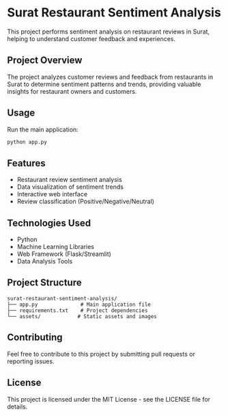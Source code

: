# Surat Restaurant Sentiment Analysis

This project performs sentiment analysis on restaurant reviews in Surat, helping to understand customer feedback and experiences.

## Project Overview

The project analyzes customer reviews and feedback from restaurants in Surat to determine sentiment patterns and trends, providing valuable insights for restaurant owners and customers.

## Usage

Run the main application:
```bash
python app.py
```

## Features

- Restaurant review sentiment analysis
- Data visualization of sentiment trends
- Interactive web interface
- Review classification (Positive/Negative/Neutral)

## Technologies Used

- Python
- Machine Learning Libraries
- Web Framework (Flask/Streamlit)
- Data Analysis Tools

## Project Structure

```
surat-restaurant-sentiment-analysis/
├── app.py              # Main application file
├── requirements.txt    # Project dependencies
└── assets/            # Static assets and images
```

## Contributing

Feel free to contribute to this project by submitting pull requests or reporting issues.

## License

This project is licensed under the MIT License - see the LICENSE file for details.
